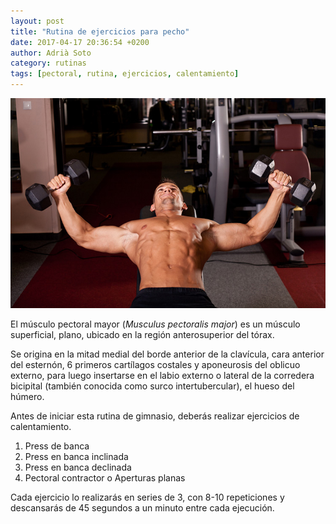 ```yaml
---
layout: post
title: "Rutina de ejercicios para pecho"
date: 2017-04-17 20:36:54 +0200
author: Adrià Soto
category: rutinas
tags: [pectoral, rutina, ejercicios, calentamiento]
---
```

![Rutina para pectoral](/assets/rutina_para_pectoral.jpg)

El músculo pectoral mayor (_Musculus pectoralis major_) es un músculo superficial, plano, 
ubicado en la región anterosuperior del tórax.

Se origina en la mitad medial del borde anterior de la clavícula, cara anterior del esternón, 
6 primeros cartílagos costales y aponeurosis del oblicuo externo, para luego insertarse en el 
labio externo o lateral de la corredera bicipital (también conocida como surco intertubercular), 
el hueso del húmero.

<!--excerpt-->

Antes de iniciar esta rutina de gimnasio, deberás realizar ejercicios de calentamiento.

1. Press de banca
2. Press en banca inclinada
3. Press en banca declinada
4. Pectoral contractor o Aperturas planas

Cada ejercicio lo realizarás en series de 3, con 8-10 repeticiones y descansarás de 45 segundos a 
un minuto entre cada ejecución.
